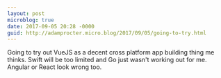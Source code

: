 ```yaml
---
layout: post
microblog: true
date: 2017-09-05 20:28 -0000
guid: http://adamprocter.micro.blog/2017/09/05/going-to-try.html
---
```

Going to try out VueJS as a decent cross platform app building thing me thinks. Swift will be too limited and Go just wasn't working out for me. Angular or React look wrong too. 
